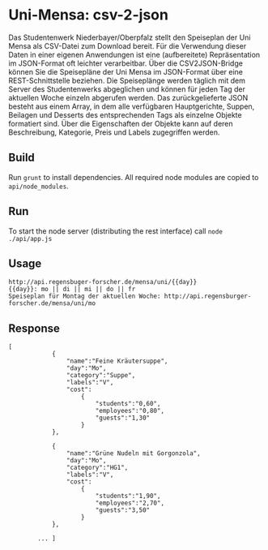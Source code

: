 # Uni-Mensa: csv-2-json

Das Studentenwerk Niederbayer/Oberpfalz stellt den Speiseplan der Uni Mensa als CSV-Datei zum Download bereit. Für die Verwendung dieser Daten in einer eigenen Anwendungen ist eine (aufbereitete) Repräsentation im JSON-Format oft leichter verarbeitbar. Über die CSV2JSON-Bridge können Sie die Speisepläne der Uni Mensa im JSON-Format über eine REST-Schnittstelle beziehen. Die Speiseplänge werden täglich mit dem Server des Studentenwerks abgeglichen und können für jeden Tag der aktuellen Woche einzeln abgerufen werden. Das zurückgelieferte JSON besteht aus einem Array, in dem alle verfügbaren Hauptgerichte, Suppen, Beilagen und Desserts des entsprechenden Tags als einzelne Objekte formatiert sind. Über die Eigenschaften der Objekte kann auf deren Beschreibung, Kategorie, Preis und Labels zugegriffen werden.

## Build

Run `grunt` to install dependencies. All required node modules are copied to `api/node_modules`.

## Run

To start the node server (distributing the rest interface) call `node ./api/app.js`

## Usage
```
http://api.regensbuger-forscher.de/mensa/uni/{{day}}
{{day}}: mo || di || mi || do || fr
Speiseplan für Montag der aktuellen Woche: http://api.regensburger-forscher.de/mensa/uni/mo
```

## Response
```
[
            {
                "name":"Feine Kräutersuppe",
                "day":"Mo",
                "category":"Suppe",
                "labels":"V",
                "cost":
                    {
                        "students":"0,60",
                        "employees":"0,80",
                        "guests":"1,30"
                    }
            },

            {
                "name":"Grüne Nudeln mit Gorgonzola",
                "day":"Mo",
                "category":"HG1",
                "labels":"V",
                "cost":
                    {
                        "students":"1,90",
                        "employees":"2,70",
                        "guests":"3,50"
                    }
            },

        ... ]

```
